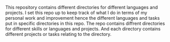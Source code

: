 This repository contains different directories for different languages and projects.
I set this repo up to keep track of what I do in terms of my personal work and improvement hence the different languages and tasks put in specific directories in this repo. The repo contains diffrent directories for different skills or languages and projects. And each directory contains different projects or tasks relating to the directory.
